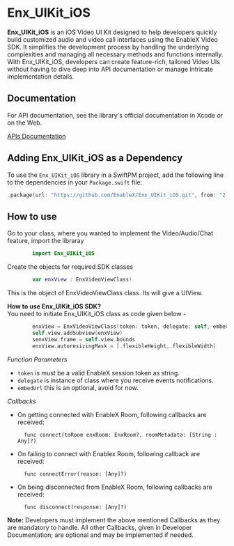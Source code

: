 # Enx_UIKit_iOS

**Enx_UIKit_iOS** is an iOS Video UI Kit designed to help developers quickly build customized audio and video call interfaces using the EnableX Video SDK. It simplifies the development process by handling the underlying complexities and managing all necessary methods and functions internally. With Enx_UIKit_iOS, developers can create feature-rich, tailored Video UIs without having to dive deep into API documentation or manage intricate implementation details.

## Documentation

For API documentation, see the library's official documentation in Xcode or on the Web.

[APIs Documentation](https://developer.enablex.io/docs/guides/ui-kit-guide/ios-ui-kit-guide/index/)

## Adding Enx_UIKit_iOS as a Dependency

To use the `Enx_UIKit_iOS` library in a SwiftPM project, 
add the following line to the dependencies in your `Package.swift` file:

```swift
.package(url: "https://github.com/EnableX/Enx_UIKit_iOS.git", from: "2.1.9"),
```
## How to use

Go to your class, where you wanted to implement the Video/Audio/Chat feature, import the libraray
```swift
        import Enx_UIKit_iOS
```
Create the objects for required SDK classes

```swift
        var enxView : EnxVideoViewClass!
```
This is the object of EnxVideoViewClass class. Its will give a UIView.

**How to use Enx_UIKit_iOS SDK?**   
You need to initiate Enx_UIKit_iOS class as code given below - 

```swift
        enxView = EnxVideoViewClass(token: token, delegate: self, embedUrl: nil)
        self.view.addSubview(enxView)
        senxView.frame = self.view.bounds
        enxView.autoresizingMask = [.flexibleHeight,.flexibleWidth]
```
*Function Parameters*

- `token` is must be a valid EnableX session token as string.
- `delegate` is instance of class where you receive events notifications.
- `embedUrl` this is an optional, avoid for now. 

*Callbacks* 

- On getting connected with EnableX Room, following callbacks are received:

        func connect(toRoom enxRoom: EnxRoom?, roomMetadata: [String : Any]?)
        
- On failing to connect with Enablex Room, following callback are received:

        func connectError(reason: [Any]?)

- On being disconnected from EnableX Room, following callbacks are received:

        func disconnect(response: [Any]?)

**Note:** Developers must implement the above mentioned Callbacks as they are mandatory to handle. All other Callbacks, given in Developer Documentation; are optional and may be implemented if needed.
